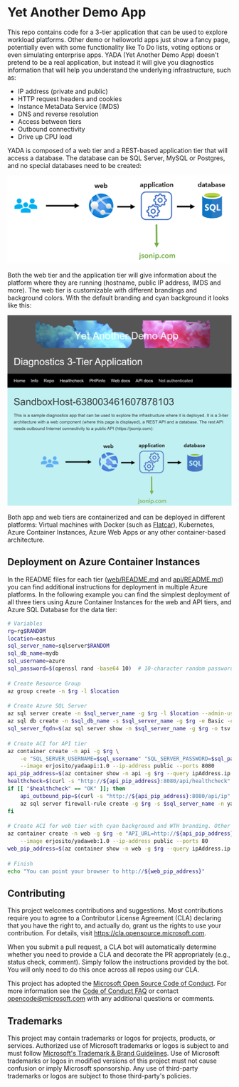 # Yet Another Demo App

This repo contains code for a 3-tier application that can be used to explore workload platforms. Other demo or helloworld apps just show a fancy page, potentially even with some functionality like To Do lists, voting options or even simulating enterprise apps. YADA (Yet Another Demo App) doesn't pretend to be a real application, but instead it will give you diagnostics information that will help you understand the underlying infrastructure, such as:

- IP address (private and public)
- HTTP request headers and cookies
- Instance MetaData Service (IMDS)
- DNS and reverse resolution
- Access between tiers
- Outbound connectivity
- Drive up CPU load

YADA is composed of a web tier and a REST-based application tier that will access a database. The database can be SQL Server, MySQL or Postgres, and no special databases need to be created:

![Application architecture](web/app_arch.orig.png)

Both the web tier and the application tier will give information about the platform where they are running (hostname, public IP address, IMDS and more). The web tier is customizable with different brandings and background colors. With the default branding and cyan background it looks like this:

![Web tier](./web/homepage_screenshot.png)

Both app and web tiers are containerized and can be deployed in different platforms: Virtual machines with Docker (such as [Flatcar](https://www.flatcar.org/)), Kubernetes, Azure Container Instances, Azure Web Apps or any other container-based architecture.

## Deployment on Azure Container Instances

In the README files for each tier ([web/README.md](web/README.md) and [api/README.md](api/README.md)) you can find additional instructions for deployment in multiple Azure platforms. In the following example you can find the simplest deployment of all three tiers using Azure Container Instances for the web and API tiers, and Azure SQL Database for the data tier:

```bash
# Variables
rg=rg$RANDOM
location=eastus
sql_server_name=sqlserver$RANDOM
sql_db_name=mydb
sql_username=azure
sql_password=$(openssl rand -base64 10)  # 10-character random password

# Create Resource Group
az group create -n $rg -l $location

# Create Azure SQL Server
az sql server create -n $sql_server_name -g $rg -l $location --admin-user "$sql_username" --admin-password "$sql_password"
az sql db create -n $sql_db_name -s $sql_server_name -g $rg -e Basic -c 5 --no-wait
sql_server_fqdn=$(az sql server show -n $sql_server_name -g $rg -o tsv --query fullyQualifiedDomainName) && echo $sql_server_fqdn

# Create ACI for API tier
az container create -n api -g $rg \
    -e "SQL_SERVER_USERNAME=$sql_username" "SQL_SERVER_PASSWORD=$sql_password" "SQL_SERVER_FQDN=$sql_server_fqdn" \
    --image erjosito/yadaapi:1.0 --ip-address public --ports 8080
api_pip_address=$(az container show -n api -g $rg --query ipAddress.ip -o tsv)
healthcheck=$(curl -s "http://${api_pip_address}:8080/api/healthcheck" | jq -r .health)
if [[ "$healthcheck" == "OK" ]]; then
    api_outbound_pip=$(curl -s "http://${api_pip_address}:8080/api/ip" | jq -r .my_public_ip)
    az sql server firewall-rule create -g $rg -s $sql_server_name -n yadaapi --start-ip-address $api_outbound_pip --end-ip-address $api_outbound_pip
fi

# Create ACI for web tier with cyan background and WTH branding. Other colors you can use: #92cb96 (green), #fcba87 (orange), #fdfbc0 (yellow)
az container create -n web -g $rg -e "API_URL=http://${api_pip_address}:8080" "BACKGROUND=#aaf1f2"  "BRANDING=whatthehack" \
    --image erjosito/yadaweb:1.0 --ip-address public --ports 80
web_pip_address=$(az container show -n web -g $rg --query ipAddress.ip -o tsv)

# Finish
echo "You can point your browser to http://${web_pip_address}"
```

## Contributing

This project welcomes contributions and suggestions.  Most contributions require you to agree to a
Contributor License Agreement (CLA) declaring that you have the right to, and actually do, grant us
the rights to use your contribution. For details, visit https://cla.opensource.microsoft.com.

When you submit a pull request, a CLA bot will automatically determine whether you need to provide
a CLA and decorate the PR appropriately (e.g., status check, comment). Simply follow the instructions
provided by the bot. You will only need to do this once across all repos using our CLA.

This project has adopted the [Microsoft Open Source Code of Conduct](https://opensource.microsoft.com/codeofconduct/).
For more information see the [Code of Conduct FAQ](https://opensource.microsoft.com/codeofconduct/faq/) or
contact [opencode@microsoft.com](mailto:opencode@microsoft.com) with any additional questions or comments.

## Trademarks

This project may contain trademarks or logos for projects, products, or services. Authorized use of Microsoft trademarks or logos is subject to and must follow [Microsoft's Trademark & Brand Guidelines](https://www.microsoft.com/en-us/legal/intellectualproperty/trademarks/usage/general).
Use of Microsoft trademarks or logos in modified versions of this project must not cause confusion or imply Microsoft sponsorship.
Any use of third-party trademarks or logos are subject to those third-party's policies.
